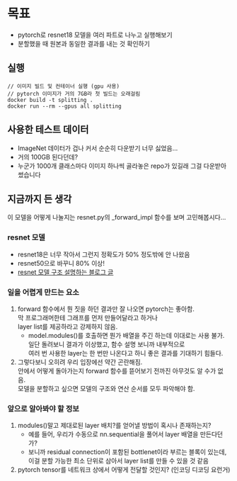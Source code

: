 # 목표
- pytorch로 resnet18 모델을 여러 파트로 나누고 실행해보기
- 분할했을 때 원본과 동일한 결과를 내는 것 확인하기

## 실행
```
// 이미지 빌드 및 컨테이너 실행 (gpu 사용)
// pytorch 이미지가 거의 7GB라 첫 빌드는 오래걸림
docker build -t splitting .
docker run --rm --gpus all splitting
```

## 사용한 테스트 데이터
- ImageNet 데이터가 겁나 커서 순순히 다운받기 너무 싫었음...
- 거의 100GB 된다던데?
- 누군가 1000개 클래스마다 이미지 하나씩 골라놓은 repo가 있길래 그걸 다운받아 썼습니다

## 지금까지 든 생각
이 모델을 어떻게 나눌지는 resnet.py의 _forward_impl 함수를 보며 고민해봅시다...

### resnet 모델
- resnet18은 너무 작아서 그런지 정확도가 50% 정도밖에 안 나왔음
- resnet50으로 바꾸니 80% 이상!
- [resnet 모델 구조 설명하는 블로그 글](https://jisuhan.tistory.com/71)

### 일을 어렵게 만드는 요소
1. forward 함수에서 뭔 짓을 하던 결과만 잘 나오면 pytorch는 좋아함.  
   막 프로그래머한테 그래프를 먼저 만들어달라고 하거나  
   layer list를 제공하라고 강제하지 않음.  
   * model.modules()를 호출하면 뭔가 배열을 주긴 하는데 이대로는 사용 불가.  
     일단 돌려보니 결과가 이상했고, 함수 설명 보니까 내부적으로  
     여러 번 사용한 layer는 한 번만 나온다고 하니 좋은 결과를 기대하기 힘들다.
2. 그렇다보니 오히려 우리 입장에선 약간 곤란해짐.  
   안에서 어떻게 돌아가는지 forward 함수를 뜯어보기 전까진 아무것도 알 수가 없음.  
   모델을 분할하고 싶으면 모델의 구조와 연산 순서를 모두 파악해야 함.

### 앞으로 알아봐야 할 정보
1. modules()말고 제대로된 layer 배치?를 얻어낼 방법이 혹시나 존재하는지?
   - 예를 들어, 우리가 수동으로 nn.sequential을 풀어서 layer 배열을 만든다던가?
   - 보니까 residual connection이 포함된 bottlenet이라 부르는 블록이 있는데,  
   이걸 분할 가능한 최소 단위로 삼아서 layer list를 만들 수 있을 것 같음
2. pytorch tensor를 네트워크 상에서 어떻게 전달할 것인지? (인코딩 디코딩 요런거)
